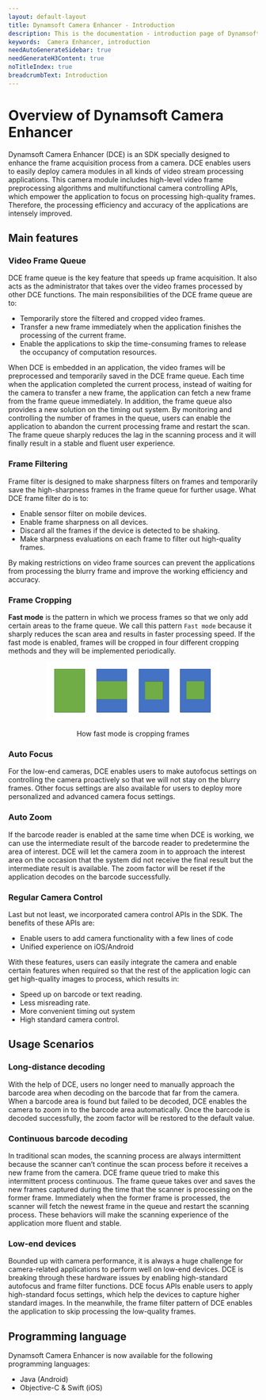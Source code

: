 ```yaml
---
layout: default-layout
title: Dynamsoft Camera Enhancer - Introduction
description: This is the documentation - introduction page of Dynamsoft Camera Enhancer.
keywords:  Camera Enhancer, introduction
needAutoGenerateSidebar: true
needGenerateH3Content: true
noTitleIndex: true
breadcrumbText: Introduction
---
```


# Overview of Dynamsoft Camera Enhancer

Dynamsoft Camera Enhancer (DCE) is an SDK specially designed to enhance the frame acquisition process from a camera.
DCE enables users to easily deploy camera modules in all kinds of video stream processing applications. This camera module includes high-level video frame preprocessing algorithms and multifunctional camera controlling APIs, which empower the application to focus on processing high-quality frames. Therefore, the processing efficiency and accuracy of the applications are intensely improved.

## Main features

### **Video Frame Queue**

DCE frame queue is the key feature that speeds up frame acquisition. It also acts as the administrator that takes over the video frames processed by other DCE functions. The main responsibilities of the DCE frame queue are to:

- Temporarily store the filtered and cropped video frames.
- Transfer a new frame immediately when the application finishes the processing of the current frame.
- Enable the applications to skip the time-consuming frames to release the occupancy of computation resources.

When DCE is embedded in an application, the video frames will be preprocessed and temporarily saved in the DCE frame queue. Each time when the application completed the current process, instead of waiting for the camera to transfer a new frame, the application can fetch a new frame from the frame queue immediately. In addition, the frame queue also provides a new solution on the timing out system. By monitoring and controlling the number of frames in the queue, users can enable the application to abandon the current processing frame and restart the scan. The frame queue sharply reduces the lag in the scanning process and it will finally result in a stable and fluent user experience.

### **Frame Filtering**

Frame filter is designed to make sharpness filters on frames and temporarily save the high-sharpness frames in the frame queue for further usage. What DCE frame filter do is to:

- Enable sensor filter on mobile devices.
- Enable frame sharpness on all devices.
- Discard all the frames if the device is detected to be shaking.
- Make sharpness evaluations on each frame to filter out high-quality frames.

By making restrictions on video frame sources can prevent the applications from processing the blurry frame and improve the working efficiency and accuracy.

### **Frame Cropping**

**Fast mode** is the pattern in which we process frames so that we only add certain areas to the frame queue. We call this pattern `Fast mode` because it sharply reduces the scan area and results in faster processing speed. If the fast mode is enabled, frames will be cropped in four different cropping methods and they will be implemented periodically.

<div align="center">
    <p><img src="overview/assets/Fast-mode.png" width="70%" alt="Fast-mode"></p>
    <p>How fast mode is cropping frames</p>
</div>

### **Auto Focus**

For the low-end cameras, DCE enables users to make autofocus settings on controlling the camera proactively so that we will not stay on the blurry frames. Other focus settings are also available for users to deploy more personalized and advanced camera focus settings.

### **Auto Zoom**

If the barcode reader is enabled at the same time when DCE is working, we can use the intermediate result of the barcode reader to predetermine the area of interest. DCE will let the camera zoom in to approach the interest area on the occasion that the system did not receive the final result but the intermediate result is available. The zoom factor will be reset if the application decodes on the barcode successfully.

### **Regular Camera Control**

Last but not least, we incorporated camera control APIs in the SDK. The benefits of these APIs are:
- Enable users to add camera functionality with a few lines of code
- Unified experience on iOS/Android

With these features, users can easily integrate the camera and enable certain features when required so that the rest of the application logic can get high-quality images to process, which results in:

- Speed up on barcode or text reading.
- Less misreading rate.
- More convenient timing out system
- High standard camera control.

## Usage Scenarios

### Long-distance decoding

With the help of DCE, users no longer need to manually approach the barcode area when decoding on the barcode that far from the camera. When a barcode area is found but failed to be decoded, DCE enables the camera to zoom in to the barcode area automatically. Once the barcode is decoded successfully, the zoom factor will be restored to the default value.

### Continuous barcode decoding

In traditional scan modes, the scanning process are always intermittent because the scanner can’t continue the scan process before it receives a new frame from the camera. DCE frame queue tried to make this intermittent process continuous. The frame queue takes over and saves the new frames captured during the time that the scanner is processing on the former frame. Immediately when the former frame is processed, the scanner will fetch the newest frame in the queue and restart the scanning process. These behaviors will make the scanning experience of the application more fluent and stable.

### Low-end devices

Bounded up with camera performance, it is always a huge challenge for camera-related applications to perform well on low-end devices. DCE is breaking through these hardware issues by enabling high-standard autofocus and frame filter functions. DCE focus APIs enable users to apply high-standard focus settings, which help the devices to capture higher standard images. In the meanwhile, the frame filter pattern of DCE enables the application to skip processing the low-quality frames.

## Programming language

Dynamsoft Camera Enhancer is now available for the following programming languages:

- Java (Android)
- Objective-C & Swift (iOS)
